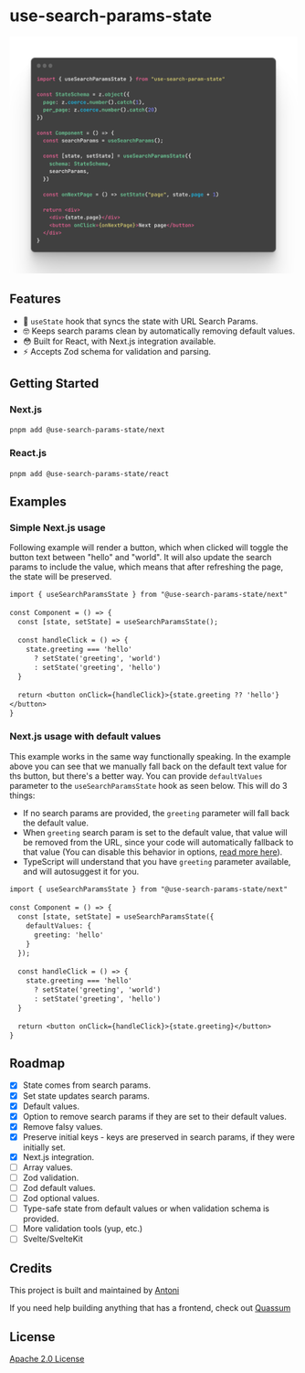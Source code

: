# use-search-params-state

![approximate implementation preview](./assets/estimated-implementation.png)

## Features

- 🚀 `useState` hook that syncs the state with URL Search Params.
- 🤓 Keeps search params clean by automatically removing default values.
- 😳 Built for React, with Next.js integration available.
- ⚡️ Accepts Zod schema for validation and parsing.

## Getting Started

### Next.js

`pnpm add @use-search-params-state/next`

### React.js

`pnpm add @use-search-params-state/react`

## Examples

### Simple Next.js usage

Following example will render a button, which when clicked will toggle the button text between "hello" and "world". It will also update the search params to include the value, which means that after refreshing the page, the state will be preserved.

```tsx
import { useSearchParamsState } from "@use-search-params-state/next"

const Component = () => {
  const [state, setState] = useSearchParamsState();

  const handleClick = () => {
    state.greeting === 'hello'
      ? setState('greeting', 'world')
      : setState('greeting', 'hello')
  }

  return <button onClick={handleClick}>{state.greeting ?? 'hello'}</button>
}
```

### Next.js usage with default values

This example works in the same way functionally speaking. In the example above you can see that we manually fall back on the default text value for ths button, but there's a better way. You can provide `defaultValues` parameter to the `useSearchParamsState` hook as seen below. This will do 3 things:

- If no search params are provided, the `greeting` parameter will fall back the default value.
- When `greeting` search param is set to the default value, that value will be removed from the URL, since your code will automatically fallback to that value (You can disable this behavior in options, [read more here](/#todo)).
- TypeScript will understand that you have `greeting` parameter available, and will autosuggest it for you.

```tsx
import { useSearchParamsState } from "@use-search-params-state/next"

const Component = () => {
  const [state, setState] = useSearchParamsState({
    defaultValues: {
      greeting: 'hello'
    }
  });

  const handleClick = () => {
    state.greeting === 'hello'
      ? setState('greeting', 'world')
      : setState('greeting', 'hello')
  }

  return <button onClick={handleClick}>{state.greeting}</button>
}
```

## Roadmap

- [x] State comes from search params.
- [x] Set state updates search params.
- [x] Default values.
- [x] Option to remove search params if they are set to their default values.
- [x] Remove falsy values.
- [x] Preserve initial keys - keys are preserved in search params, if they were initially set.
- [x] Next.js integration.
- [ ] Array values.
- [ ] Zod validation.
- [ ] Zod default values.
- [ ] Zod optional values.
- [ ] Type-safe state from default values or when validation schema is provided.
- [ ] More validation tools (yup, etc.)
- [ ] Svelte/SvelteKit

## Credits

This project is built and maintained by [Antoni](https://github.com/bring-shrubbery)

If you need help building anything that has a frontend, check out [Quassum](https://quassum.com)

## License

[Apache 2.0 License](./LICENSE)
